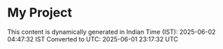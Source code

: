 # My Project

This content is dynamically generated in Indian Time (IST): 2025-06-02 04:47:32 IST
Converted to UTC: 2025-06-01 23:17:32 UTC
